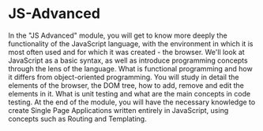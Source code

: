 # JS-Advanced

In the "JS Advanced" module, you will get to know more deeply the functionality of the JavaScript language, with the environment in which it is most often used and for which it was created - the browser. We'll look at JavaScript as a basic syntax, as well as introduce programming concepts through the lens of the language. What is functional programming and how it differs from object-oriented programming. You will study in detail the elements of the browser, the DOM tree, how to add, remove and edit the elements in it. What is unit testing and what are the main concepts in code testing. At the end of the module, you will have the necessary knowledge to create Single Page Applications written entirely in JavaScript, using concepts such as Routing and Templating.
